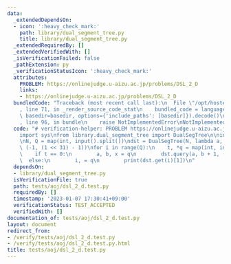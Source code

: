```yaml
---
data:
  _extendedDependsOn:
  - icon: ':heavy_check_mark:'
    path: library/dual_segment_tree.py
    title: library/dual_segment_tree.py
  _extendedRequiredBy: []
  _extendedVerifiedWith: []
  _isVerificationFailed: false
  _pathExtension: py
  _verificationStatusIcon: ':heavy_check_mark:'
  attributes:
    PROBLEM: https://onlinejudge.u-aizu.ac.jp/problems/DSL_2_D
    links:
    - https://onlinejudge.u-aizu.ac.jp/problems/DSL_2_D
  bundledCode: "Traceback (most recent call last):\n  File \"/opt/hostedtoolcache/PyPy/3.7.13/x64/site-packages/onlinejudge_verify/documentation/build.py\"\
    , line 71, in _render_source_code_stat\n    bundled_code = language.bundle(stat.path,\
    \ basedir=basedir, options={'include_paths': [basedir]}).decode()\n  File \"/opt/hostedtoolcache/PyPy/3.7.13/x64/site-packages/onlinejudge_verify/languages/python.py\"\
    , line 96, in bundle\n    raise NotImplementedError\nNotImplementedError\n"
  code: "# verification-helper: PROBLEM https://onlinejudge.u-aizu.ac.jp/problems/DSL_2_D\n\
    import sys\nfrom library.dual_segment_tree import DualSegTree\n\ninput = sys.stdin.readline\n\
    \nN, Q = map(int, input().split())\ndst = DualSegTree(N, lambda a, b: max(a, b),\
    \ (-1, (1 << 31) - 1))\nfor i in range(Q):\n    t, *q = map(int, input().split())\n\
    \    if t == 0:\n        a, b, x = q\n        dst.query(a, b + 1, (i, x))\n  \
    \  else:\n        i, = q\n        print(dst.get(i)[1])\n"
  dependsOn:
  - library/dual_segment_tree.py
  isVerificationFile: true
  path: tests/aoj/dsl_2_d.test.py
  requiredBy: []
  timestamp: '2023-01-07 17:30:41+09:00'
  verificationStatus: TEST_ACCEPTED
  verifiedWith: []
documentation_of: tests/aoj/dsl_2_d.test.py
layout: document
redirect_from:
- /verify/tests/aoj/dsl_2_d.test.py
- /verify/tests/aoj/dsl_2_d.test.py.html
title: tests/aoj/dsl_2_d.test.py
---
```


